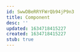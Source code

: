 ```yaml
---
id: SwwDBeRRYFWrQb94jP9n3
title: Component
desc: ''
updated: 1634718415227
created: 1634718415227
stub: true
---
```


